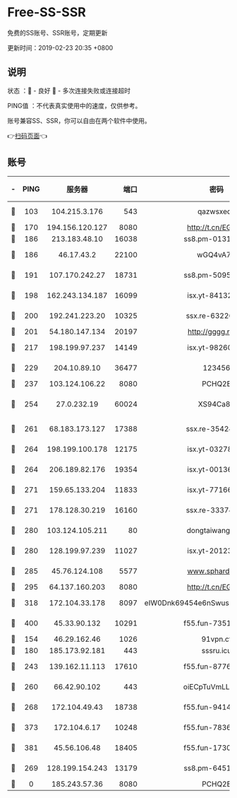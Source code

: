 # Free-SS-SSR

免费的SS账号、SSR账号，定期更新

更新时间：2019-02-23 20:35 +0800

## 说明

状态     ：🙂 - 良好 🙁 - 多次连接失败或连接超时

PING值   ：不代表真实使用中的速度，仅供参考。

账号兼容SS、SSR，你可以自由在两个软件中使用。

👉[扫码页面](https://liesauer.github.io/free-ss-ssr.github.io/)👈

## 账号

|-|PING|服务器|端口|密码|加密方式|区域|
|:----:|:----:|:-----:|-----:|:----:|:----:|:----:|
|🙂|103|104.215.3.176|543|qazwsxedc|aes-256-gcm|JP|
|🙂|170|194.156.120.127|8080|http://t.cn/EGJIyrl|rc4-md5|RU|
|🙂|186|213.183.48.10|16038|ss8.pm-01318678|rc4-md5|RU|
|🙂|186|46.17.43.2|22100|wGQ4vA7D|aes-256-gcm|RU|
|🙂|191|107.170.242.27|18731|ss8.pm-50950263|aes-256-cfb|US|
|🙂|198|162.243.134.187|16099|isx.yt-84132635|aes-256-cfb|US|
|🙂|200|192.241.223.20|10325|ssx.re-63226148|aes-256-cfb|US|
|🙂|201|54.180.147.134|20197|http://gggg.rocks|chacha20|KR|
|🙂|217|198.199.97.237|14149|isx.yt-98260741|aes-256-cfb|US|
|🙂|229|204.10.89.10|36477|123456|aes-256-cfb|US|
|🙂|237|103.124.106.22|8080|PCHQ2E|rc4-md5|US|
|🙂|254|27.0.232.19|60024|XS94Ca8K|xchacha20-ietf-poly1305|HK|
|🙂|261|68.183.173.127|17388|ssx.re-35424497|aes-256-cfb|US|
|🙂|264|198.199.100.178|12175|isx.yt-03278448|aes-256-cfb|US|
|🙂|264|206.189.82.176|19354|isx.yt-00136364|aes-256-cfb|SG|
|🙂|271|159.65.133.204|11833|isx.yt-77166284|aes-256-cfb|SG|
|🙂|271|178.128.30.219|16160|ssx.re-33374521|aes-256-cfb|SG|
|🙂|280|103.124.105.211|80|dongtaiwang.com|aes-256-cfb|US|
|🙂|280|128.199.97.239|11027|isx.yt-20123297|aes-256-cfb|SG|
|🙂|285|45.76.124.108|5577|www.sphard.com|aes-256-cfb|AU|
|🙂|295|64.137.160.203|8080|http://t.cn/EGJIyrl|rc4-md5|CA|
|🙂|318|172.104.33.178|8097|eIW0Dnk69454e6nSwuspv9DmS201tQ0D|aes-256-cfb|SG|
|🙂|400|45.33.90.132|10291|f55.fun-73512768|aes-256-cfb|US|
|🙂|154|46.29.162.46|1026|91vpn.cf|rc4-md5|RU|
|🙂|180|185.173.92.181|443|sssru.icu|rc4-md5|RU|
|🙂|243|139.162.11.113|17610|f55.fun-87762700|aes-256-cfb|SG|
|🙂|260|66.42.90.102|443|oiECpTuVmLLxk4Ts|aes-256-cfb|US|
|🙂|268|172.104.49.43|18738|f55.fun-94147766|aes-256-cfb|SG|
|🙂|373|172.104.6.17|10248|f55.fun-78360191|aes-256-cfb|US|
|🙂|381|45.56.106.48|18405|f55.fun-17301402|aes-256-cfb|US|
|🙁|269|128.199.154.243|13179|ss8.pm-64511599|aes-256-cfb|SG|
|🙁|0|185.243.57.36|8080|PCHQ2E|rc4-md5|US|
